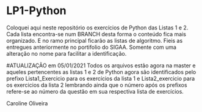 # LP1-Python

Coloquei aqui neste repositório os exercícios de Python das Listas 1 e 2. Cada lista encontra-se num BRANCH desta forma o conteúdo fica mais organizado. 
E no ramo principal ficarão as listas de algoritmo. Fieis as entregues anteriormente no portifolio do SIGAA. Somente com uma alteração no nome para facilitar a identificação.

#ATUALIZAÇÃO em 05/01/2021
Todos os arquivos estão agora na master e aqueles pertencentes as listas 1 e 2 de Python agora são identificados pelo prefixo Lista1_Exercicio para os exercícios da lista 1 e Lista2_exercicio para os exercicios da lista 2 lembrando ainda que o número após os prefixos refere-se ao número da questão em sua respectiva lista de exercícios.

Caroline Oliveira
